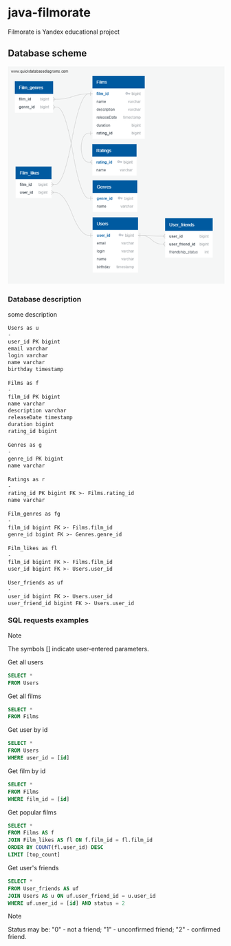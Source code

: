 # java-filmorate
Filmorate is Yandex educational project

## Database scheme
![Database scheme](/src/main/resources/database-description/QuickDBD-export.png)

### Database description
some description
```
Users as u
-
user_id PK bigint
email varchar
login varchar
name varchar
birthday timestamp

Films as f
-
film_id PK bigint
name varchar
description varchar
releaseDate timestamp
duration bigint
rating_id bigint

Genres as g
-
genre_id PK bigint
name varchar

Ratings as r
-
rating_id PK bigint FK >- Films.rating_id
name varchar

Film_genres as fg
-
film_id bigint FK >- Films.film_id
genre_id bigint FK >- Genres.genre_id

Film_likes as fl
-
film_id bigint FK >- Films.film_id
user_id bigint FK >- Users.user_id

User_friends as uf
-
user_id bigint FK >- Users.user_id
user_friend_id bigint FK >- Users.user_id
```

### SQL requests examples
> [!NOTE]
> The symbols [] indicate user-entered parameters.

Get all users
```sql
SELECT *
FROM Users
```

Get all films
```sql
SELECT *
FROM Films
```

Get user by id
```sql
SELECT *
FROM Users
WHERE user_id = [id]
```

Get film by id
```sql
SELECT *
FROM Films
WHERE film_id = [id]
```

Get popular films
```sql
SELECT *
FROM Films AS f
JOIN Film_likes AS fl ON f.film_id = fl.film_id
ORDER BY COUNT(fl.user_id) DESC
LIMIT [top_count]
```

Get user's friends
```sql
SELECT *
FROM User_friends AS uf
JOIN Users AS u ON uf.user_friend_id = u.user_id
WHERE uf.user_id = [id] AND status = 2
```
> [!NOTE]
> Status may be:
> "0" - not a friend;
> "1" - unconfirmed friend;
> "2" - confirmed friend.
